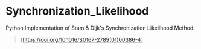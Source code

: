 # Synchronization_Likelihood

Python Implementation of Stam &amp; Dijk's Synchronization Likelihood Method.

> [https://doi.org/10.1016/S0167-2789(01)00386-4]
